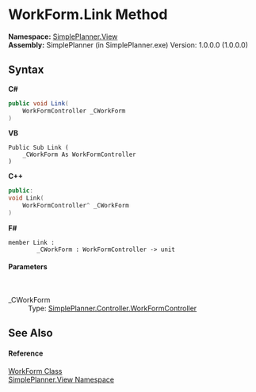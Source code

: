 # WorkForm.Link Method 
 

**Namespace:**&nbsp;<a href="58fad1ed-8ae0-5137-7e5a-cfda55210c41">SimplePlanner.View</a><br />**Assembly:**&nbsp;SimplePlanner (in SimplePlanner.exe) Version: 1.0.0.0 (1.0.0.0)

## Syntax

**C#**<br />
``` C#
public void Link(
	WorkFormController _CWorkForm
)
```

**VB**<br />
``` VB
Public Sub Link ( 
	_CWorkForm As WorkFormController
)
```

**C++**<br />
``` C++
public:
void Link(
	WorkFormController^ _CWorkForm
)
```

**F#**<br />
``` F#
member Link : 
        _CWorkForm : WorkFormController -> unit 

```


#### Parameters
&nbsp;<dl><dt>_CWorkForm</dt><dd>Type: <a href="5e767c83-807c-b038-03a5-271775fc5986">SimplePlanner.Controller.WorkFormController</a><br /></dd></dl>

## See Also


#### Reference
<a href="99370517-bbfe-8044-271f-5a7e7143b919">WorkForm Class</a><br /><a href="58fad1ed-8ae0-5137-7e5a-cfda55210c41">SimplePlanner.View Namespace</a><br />